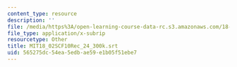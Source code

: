 ```yaml
---
content_type: resource
description: ''
file: /media/https%3A/open-learning-course-data-rc.s3.amazonaws.com/18-02sc-multivariable-calculus-fall-2010/565275dc54ea5edbae59e1b05f51ebe7_MIT18_02SCF10Rec_24_300k.vtt
file_type: application/x-subrip
resourcetype: Other
title: MIT18_02SCF10Rec_24_300k.srt
uid: 565275dc-54ea-5edb-ae59-e1b05f51ebe7
---
```


